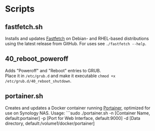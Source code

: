 # Scripts
## fastfetch.sh
Installs and updates [Fastfetch](https://github.com/fastfetch-cli/fastfetch) on Debian- and RHEL-based distributions using the latest release from GitHub.
For uses see ```./fastfetch --help```.
## 40_reboot_poweroff
Adds "Poweroff" and "Reboot" entries to GRUB.   
Place it in ```/etc/grub.d``` and make it executable ```chmod +x /etc/grub.d/40_reboot_shutdown```.
## portainer.sh
Creates and updates a Docker container running [Portainer](https://www.portainer.io/), optimized for use on Synology NAS.
Usage: ```sudo ./portainer.sh -n [Container Name, default:portainer] -p [Port for Web Interface, default:9000] -d [Data directory, default:/volume1/docker/portainer]
